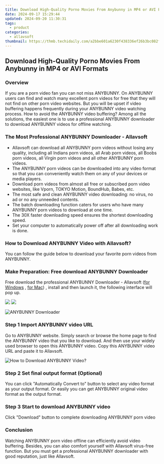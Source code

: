 ```yaml
---
title: Download High-Quality Porno Movies From Anybunny in MP4 or AVI Formats
date: 2024-09-17 15:29:44
updated: 2024-09-20 11:30:31
tags:
  - product
categories:
  - allavsoft
thumbnail: https://thmb.techidaily.com/a2bbe601a6230f438336ef26b3bc082f65d8d50e1d2a35010939f3eb8b6c1d4c.jpg
---
```


## Download High-Quality Porno Movies From Anybunny in MP4 or AVI Formats

### Overview

If you are a porn video fan you can not miss ANYBUNNY. On ANYBUNNY users can find and watch many excellent porn videos for free that they will not find on other porn video websites. But you will be upset if video buffering happens frequently during your ANYBUNNY video watching process. How to avoid the ANYBUNNY video buffering? Among all the solutions, the easiest one is to use a professional ANYBUNNY downloader to download ANYBUNNY videos for offline watching.

### The Most Professional ANYBUNNY Downloader - Allavsoft

* Allavsoft can download all ANYBUNNY porn videos without losing any quality, including all Indians porn videos, all Arab porn videos, all Boobs porn videos, all Virgin porn videos and all other ANYBUNNY porn videos.
* The ANYBUNNY porn videos can be downloaded into any video format so that you can conveniently watch them on any of your devices or media players.
* Download porn videos from almost all free or subscribed porn video websites, like Vporn, TOKYO Motion, BoundHub, Babes, etc.
* The most safe and clean ANYBUNNY video downloading: no virus, no ad or no any unneeded contents.
* The batch downloading function caters for users who have many ANYBUNNY porn videos to download at one time.
* The 30X faster downloading speed ensures the shortest downloading speed.
* Set your computer to automatically power off after all downloading work is done.

### How to Download ANYBUNNY Video with Allavsoft?

You can follow the guide below to download your favorite porn videos from ANYBUNNY.

### Make Preparation: Free download ANYBUNNY Downloader

Free download the professional ANYBUNNY Downloader - Allavsoft ([for Windows](https://tools.techidaily.com/allavsoft/products/) , [for Mac](https://tools.techidaily.com/allavsoft/products/)) , install and then launch it, the following interface will pop up.

[![](https://www.allavsoft.com/how-to/../images/how-to/free-download-win.jpg)](https://tools.techidaily.com/allavsoft/products/) [![](https://www.allavsoft.com/how-to/../images/how-to/free-download-mac.jpg)](https://tools.techidaily.com/allavsoft/products/)

![ANYBUNNY Downloader](https://www.allavsoft.com/how-to/../images/allavsoft/screen-shot-600.jpg)

### Step 1 Import ANYBUNNY video URL

Go to ANYBUNNY website. Simply search or browse the home page to find the ANYBUNNY video that you like to download. And then use your widely used browser to open this ANYBUNNY video. Copy this ANYBUNNY video URL and paste it to Allavsoft.

![How to Download ANYBUNNY Video?](https://www.allavsoft.com/how-to/../images/how-to/download-rtmp-video/download-rtmp-video.jpg)

### Step 2 Set final output format (Optional)

You can click "Automatically Convert to" button to select any video format as your output format. Or easily you can get ANYBUNNY original video format as the output format.

### Step 3 Start to download ANYBUNNY video

Click "Download" button to complete downloading ANYBUNNY porn video

### Conclusion

Watching ANYBUNNY porn video offline can efficiently avoid video buffering. Besides, you can also comfort yourself with Allavsoft virus-free function. But you must get a professional ANYBUNNY downloader with good reputation, just like Allavsoft.

<ins class="adsbygoogle"
     style="display:block"
     data-ad-format="autorelaxed"
     data-ad-client="ca-pub-7571918770474297"
     data-ad-slot="1223367746"></ins>



<ins class="adsbygoogle"
     style="display:block"
     data-ad-client="ca-pub-7571918770474297"
     data-ad-slot="8358498916"
     data-ad-format="auto"
     data-full-width-responsive="true"></ins>
